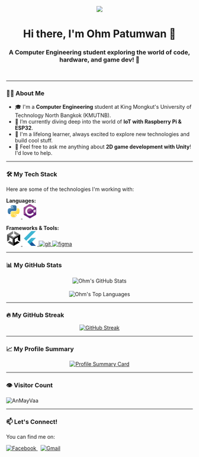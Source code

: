 <div align="center">
  <img src="https://media.giphy.com/media/hvRJCLFzcasrR4ia7z/giphy.gif" width="250">
</div>

<h1 align="center">Hi there, I'm Ohm Patumwan 👋</h1>
<h3 align="center">A Computer Engineering student exploring the world of code, hardware, and game dev! 🚀</h3>

<br>

---

### 👨‍💻 About Me

- 🎓 I'm a **Computer Engineering** student at King Mongkut's University of Technology North Bangkok (KMUTNB).
- 🌱 I’m currently diving deep into the world of **IoT with Raspberry Pi & ESP32**.
- 🚀 I'm a lifelong learner, always excited to explore new technologies and build cool stuff.
- 💬 Feel free to ask me anything about **2D game development with Unity**! I'd love to help.

---

### 🛠️ My Tech Stack

Here are some of the technologies I'm working with:

<p align="left">
  <strong>Languages:</strong><br>
  <a href="https://www.python.org" target="_blank" rel="noreferrer"> 
    <img src="https://raw.githubusercontent.com/devicons/devicon/master/icons/python/python-original.svg" alt="python" width="40" height="40"/> 
  </a>
  <a href="https://docs.microsoft.com/en-us/dotnet/csharp/" target="_blank" rel="noreferrer"> 
    <img src="https://raw.githubusercontent.com/devicons/devicon/master/icons/csharp/csharp-original.svg" alt="csharp" width="40" height="40"/> 
  </a>
</p>

<p align="left">
  <strong>Frameworks & Tools:</strong><br>
  <a href="https://unity.com/" target="_blank" rel="noreferrer"> 
    <img src="https://raw.githubusercontent.com/devicons/devicon/master/icons/unity/unity-original.svg" alt="unity" width="40" height="40"/> 
  </a>
  <a href="https://flutter.dev" target="_blank" rel="noreferrer"> 
    <img src="https://raw.githubusercontent.com/devicons/devicon/master/icons/flutter/flutter-original.svg" alt="flutter" width="40" height="40"/> 
  </a>
  <a href="https://git-scm.com/" target="_blank" rel="noreferrer"> 
    <img src="https://www.vectorlogo.zone/logos/git-scm/git-scm-icon.svg" alt="git" width="40" height="40"/> 
  </a>
  <a href="https://www.figma.com/" target="_blank" rel="noreferrer"> 
    <img src="https://www.vectorlogo.zone/logos/figma/figma-icon.svg" alt="figma" width="40" height="40"/> 
  </a>
</p>

---

### 📊 My GitHub Stats

<p align="center">
  <img align="center" src="https://github-readme-stats.vercel.app/api?username=AnMayVaa&show_icons=true&locale=en&theme=tokyonight&count_private=true" alt="Ohm's GitHub Stats" />
  <br><br>
  <img align="center" src="https://github-readme-stats.vercel.app/api/top-langs?username=AnMayVaa&layout=compact&locale=en&theme=tokyonight" alt="Ohm's Top Languages" />
</p>

---

### 🔥 My GitHub Streak

<p align="center">
  <a href="https://github.com/DenverCoder1/github-readme-streak-stats">
    <img src="https://github-readme-streak-stats.herokuapp.com/?user=AnMayVaa&theme=tokyonight&hide_border=false" alt="GitHub Streak" />
  </a>
</p>

---

### 📈 My Profile Summary

<p align="center">
  <a href="https://github.com/t-eo/github-profile-summary-cards">
    <img src="https://github-profile-summary-cards.vercel.app/api/cards/profile-details?username=AnMayVaa&theme=tokyonight" alt="Profile Summary Card" />
  </a>
</p>

---

### 👁️ Visitor Count

<p align="left"> 
  <img src="https://komarev.com/ghpvc/?username=AnMayVaa&label=Profile%20views&color=blueviolet&style=flat" alt="AnMayVaa" /> 
</p>

---

### 📫 Let's Connect!

You can find me on:

<p align="left">
  <a href="https://www.facebook.com/Ohm.Patumwan" target="_blank">
    <img src="https://img.shields.io/badge/Facebook-1877F2?style=for-the-badge&logo=facebook&logoColor=white" alt="Facebook"/>
  </a>
  &nbsp;
  <a href="mailto:pitakpatumwan14@gmail.com" target="_blank">
    <img src="https://img.shields.io/badge/Gmail-D14836?style=for-the-badge&logo=gmail&logoColor=white" alt="Gmail"/>
  </a>
</p>
